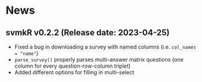 # News

## svmkR v0.2.2 (Release date: 2023-04-25)

* Fixed a bug in downloading a survey with named columns (i.e. `col_names = "name"`)
* `parse_survey()` properly parses multi-answer matrix questions (one column for every question-row-column triplet)
* Added different options for filling in multi-select